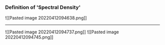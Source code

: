 ### Definition of 'Spectral Density'
![[Pasted image 20220412094638.png]]

---
![[Pasted image 20220412094737.png]]
![[Pasted image 20220412094745.png]]